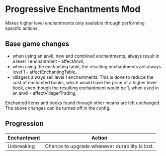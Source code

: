 # Progressive Enchantments Mod
Makes higher level enchantments only available through performing specific actions.
## Base game changes
- when using an anvil, new and combined enchantments, always result
in a level 1 enchantment - affectAnvil,
- when using the enchanting table, the resulting enchantments are always level 1 - affectEnchantingTable,
- villagers always sell level 1 enchantments. This is done to reduce the cost of enchanted books,
which would have the price of a higher level book, even though the resulting enchantment would be 1, 
when used in an anvil - affectVillagerTrading,

Enchanted items and books found through other means are left unchanged. 
The above changes can be turned off in the config.

## Progression

| Enchantment | Action                                         |
|-------------|------------------------------------------------|
| Unbreaking  | Chance to upgrade whenever durability is lost. |
